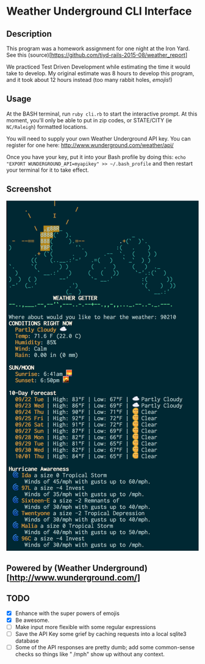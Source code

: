 # Weather Underground CLI Interface

## Description
This program was a homework assignment for one night at the Iron Yard. See this (source)[https://github.com/tiyd-rails-2015-08/weather_report]

We practiced Test Driven Development while estimating the time it would take to develop. My original estimate was 8 hours to develop this program, and it took about 12 hours instead (too many rabbit holes, _emojis_!)

## Usage
At the BASH terminal, run `ruby cli.rb` to start the interactive prompt. At this moment, you'll only be able to put in zip codes, or STATE/CITY (ie `NC/Raleigh`) formatted locations.

You will need to supply your own Weather Underground API key. You can register for one here: http://www.wunderground.com/weather/api/

Once you have your key, put it into your Bash profile by doing this:
`echo "EXPORT WUNDERGROUND_API=myapikey" >> ~/.bash_profile`
and then restart your terminal for it to take effect.

## Screenshot
![Preview:](screenshot.png)

## Powered by (Weather Underground)[http://www.wunderground.com/]

## TODO
- [x] Enhance with the super powers of emojis
- [x] Be awesome.
- [ ] Make input more flexible with some regular expressions
- [ ] Save the API Key some grief by caching requests into a local sqlite3 database
- [ ] Some of the API responses are pretty dumb; add some common-sense checks so things like " /mph" show up without any context.